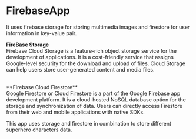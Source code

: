 # FirebaseApp

It uses firebase storage for storing multimedia images and firestore for user information in key-value pair.

**FireBase Storage**<br/>
Firebase Cloud Storage is a feature-rich object storage service for the development of applications. It is a cost-friendly service that assigns Google-level security for the download and upload of files. 
Cloud Storage can help users store user-generated content and media files. 

<br/>
**Firebase Cloud Firestore**<br/>
Google Firestore or Cloud Firestore is a part of the Google Firebase app development platform. It is a cloud-hosted NoSQL database option for the storage and synchronization of data.
Users can directly access Firestore from their web and mobile applications with native SDKs.

This app uses storage and firestore in combination to store different superhero characters data.
